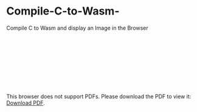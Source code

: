 # Compile-C-to-Wasm-
Compile C to Wasm and display an Image in the Browser
<object data="https://github.com/S1lkys/Compile-C-to-Wasm-/blob/master/Compile_C_to_wasm.pdf" type="application/pdf" width="700px" height="700px">
    <embed src="http://yoursite.com/the.pdf">
        <p>This browser does not support PDFs. Please download the PDF to view it: <a href="https://github.com/S1lkys/Compile-C-to-Wasm-/raw/master/Compile_C_to_wasm.pdf">Download PDF</a>.</p>
    </embed>
</object>
